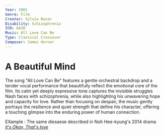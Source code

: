 ```yaml
---
Year: 2001 
Genre: Film
Creator: Sylvia Nasar
Disability: Schizophrenia
ICD: 6A20
Music: All Love Can Be
Type: Classical Crossover
Composer: James Horner
---
```


# A Beautiful Mind

The song "All Love Can Be" features a gentle orchestral backdrop and a tender vocal performance that beautifully reflect the emotional core of the film. Its calm yet deeply expressive tone captures the invisible struggles Nash faces with schizophrenia, while also highlighting his unwavering hope and capacity for love. Rather than focusing on despair, the music gently portrays the resilience and quiet strength that define his character, offering a touching glimpse into the enduring power of human connection.

EXample : The same diesaese described in Noh Hee-kyung's 2014 drama [*it's Okay, That's love*](yoon_sooim.md)
